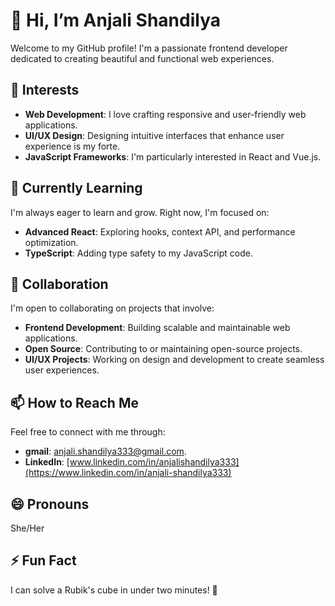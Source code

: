 # 👋 Hi, I’m Anjali Shandilya

Welcome to my GitHub profile! I'm a passionate frontend developer dedicated to creating beautiful and functional web experiences.

## 👀 Interests

- **Web Development**: I love crafting responsive and user-friendly web applications.
- **UI/UX Design**: Designing intuitive interfaces that enhance user experience is my forte.
- **JavaScript Frameworks**: I'm particularly interested in React and Vue.js.

## 🌱 Currently Learning

I'm always eager to learn and grow. Right now, I'm focused on:
- **Advanced React**: Exploring hooks, context API, and performance optimization.
- **TypeScript**: Adding type safety to my JavaScript code.

## 💞️ Collaboration
I'm open to collaborating on projects that involve:
- **Frontend Development**: Building scalable and maintainable web applications.
- **Open Source**: Contributing to or maintaining open-source projects.
- **UI/UX Projects**: Working on design and development to create seamless user experiences.

## 📫 How to Reach Me

Feel free to connect with me through:
- **gmail**: anjali.shandilya333@gmail.com.
- **LinkedIn**: [www.linkedin.com/in/anjalishandilya333](https://www.linkedin.com/in/anjali-shandilya333)

## 😄 Pronouns
She/Her

## ⚡ Fun Fact

I can solve a Rubik's cube in under two minutes! 🧩

<!---
AnjaliShandilya/AnjaliShandilya is a ✨ special ✨ repository because its `README.md` (this file) appears on your GitHub profile.
You can click the Preview link to take a look at your changes.
-->
